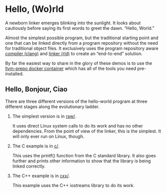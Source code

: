 # Hello, (Wo)rld

A newborn linker emerges blinking into the sunlight. It looks about cautiously before saying its first words to greet the dawn. “Hello, World.”

Almost the simplest possible program, but the traditional starting point and one that can be linked directly from a program repository without the need for traditional object files. It exclusively uses the program repository aware [compiler (clang)](https://github.com/SNSystems/llvm-project-prepo) and [linker (rld)](https://github.com/SNSystems/llvm-project-prepo/tree/master/rld) to create an “end-to-end” solution.

By far the easiest way to share in the glory of these demos is to use the [llvm-prepo docker container](https://hub.docker.com/r/sndevelopment/llvm-prepo) which has all of the tools you need pre-installed.

## Hello, Bonjour, Ciao

There are three different versions of the hello-world program at three different stages along the evolutionary ladder.

1. The simplest version is in [raw/](raw/). 

    It uses direct Linux system calls to do its work and has no other dependencies. From the point of view of the linker, this is the simplest. It will only ever run on Linux, though.
    
2. The C example is in [c/](c/).

   This uses the printf() function from the C standard library. It also goes further and prints other information to show that the library is being linked correctly.
   
3.  The C++ example is in [cxx/](cxx/).

    This example uses the C++ iostreams library to do its work.
